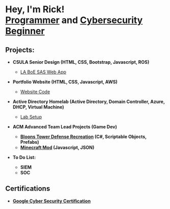 <h1>Hey, I'm Rick! <br/><a href="https://github.com/RMiranda323">Programmer</a> and <a href="https://www.linkedin.com/in/rimranda-cs/">Cybersecurity Beginner</a></h1>

<h2>Projects:</h2>

- <b>CSULA Senior Design (HTML, CSS, Bootstrap, Javascript, ROS) </b>
  - [LA BoE SAS Web App](https://github.com/RMiranda323/BOE_Sidewalk_UI)
- <b>Portfolio Website (HTML, CSS, Javascript, AWS)</b>
  - [Website Code](https://github.com/RMiranda323/PortfolioWebsite)
- <b>Active Directory Homelab (Active Directory, Domain Controller, Azure, DHCP, Virtual Machine) </b>
  - [Lab Setup](https://github.com/RMiranda323/active-directory-lab)
- <b>ACM Advanced Team Lead Projects (Game Dev)
  - [Bloons Tower Defense Recreation](https://github.com/Jazamora29/ACM-BTD-Final-Workshop-Code) (C#, Scriptable Objects, Prefabs)
  - [Minecraft Mod](https://github.com/biomesu/ACMiumV2/tree/master/ACMium-master) (Javascript, JSON)


- <b>To Do List:</b>
   - SIEM
   - SOC

<h2>Certifications</h2>

- [Google Cyber Security Certification](https://coursera.org/share/34b9d40466d105e9ef67909f06faaf3d)


